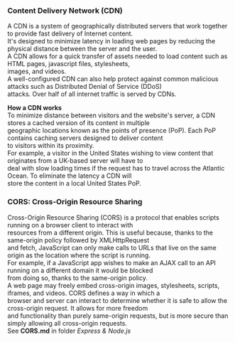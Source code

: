 ### Content Delivery Network (CDN)
A CDN is a system of geographically distributed servers that work together to provide fast delivery of Internet content.  
It's designed to minimize latency in loading web pages by reducing the physical distance between the server and the user.  
A CDN allows for a quick transfer of assets needed to load content such as HTML pages, javascript files, stylesheets,  
images, and videos.  
A well-configured CDN can also help protect against common malicious attacks such as Distributed Denial of Service (DDoS)  
attacks. Over half of all internet traffic is served by CDNs.

**How a CDN works**  
To minimize distance between visitors and the website's server, a CDN stores a cached version of its content in multiple  
geographic locations known as the points of presence (PoP). Each PoP contains caching servers designed to deliver content  
to visitors within its proximity.  
For example, a visitor in the United States wishing to view content that originates from a UK-based server will have to  
deal with slow loading times if the request has to travel across the Atlantic Ocean. To eliminate the latency a CDN will  
store the content in a local United States PoP.

### CORS: Cross-Origin Resource Sharing
Cross-Origin Resource Sharing (CORS) is a protocol that enables scripts running on a browser client to interact with  
resources from a different origin. This is useful because, thanks to the same-origin policy followed by XMLHttpRequest  
and fetch, JavaScript can only make calls to URLs that live on the same origin as the location where the script is running.  
For example, if a JavaScript app wishes to make an AJAX call to an API running on a different domain it would be blocked  
from doing so, thanks to the same-origin policy.  
A web page may freely embed cross-origin images, stylesheets, scripts, iframes, and videos. CORS defines a way in which a  
browser and server can interact to determine whether it is safe to allow the cross-origin request. It allows for more freedom  
and functionality than purely same-origin requests, but is more secure than simply allowing all cross-origin requests.   
See **CORS.md** in folder *Express & Node.js*  

